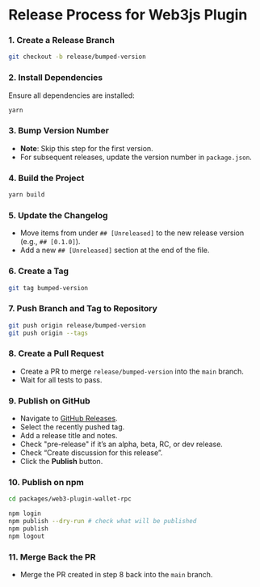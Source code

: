 # Release Process for Web3js Plugin

### 1. Create a Release Branch

```bash
git checkout -b release/bumped-version
```

### 2. Install Dependencies

Ensure all dependencies are installed:

```bash
yarn
```

### 3. Bump Version Number

- **Note**: Skip this step for the first version.
- For subsequent releases, update the version number in `package.json`.

### 4. Build the Project

```bash
yarn build
```

### 5. Update the Changelog

- Move items from under `## [Unreleased]` to the new release version (e.g., `## [0.1.0]`).
- Add a new `## [Unreleased]` section at the end of the file.

### 6. Create a Tag

```bash
git tag bumped-version
```

### 7. Push Branch and Tag to Repository

```bash
git push origin release/bumped-version
git push origin --tags
```

### 8. Create a Pull Request

- Create a PR to merge `release/bumped-version` into the `main` branch.
- Wait for all tests to pass.

### 9. Publish on GitHub

- Navigate to [GitHub Releases](https://github.com/web3/web3-plugin-wallet-rpc/releases/new).
- Select the recently pushed tag.
- Add a release title and notes.
- Check "pre-release" if it’s an alpha, beta, RC, or dev release.
- Check “Create discussion for this release”.
- Click the **Publish** button.

### 10. Publish on npm

```bash
cd packages/web3-plugin-wallet-rpc

npm login
npm publish --dry-run # check what will be published
npm publish
npm logout
```

### 11. Merge Back the PR

- Merge the PR created in step 8 back into the `main` branch.
